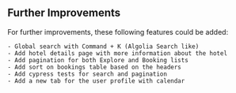 ## Further Improvements

For further improvements, these following features could be added:

```text
- Global search with Command + K (Algolia Search like)
- Add hotel details page with more information about the hotel
- Add pagination for both Explore and Booking lists
- Add sort on bookings table based on the headers
- Add cypress tests for search and pagination
- Add a new tab for the user profile with calendar
```
